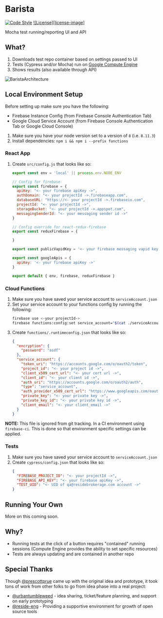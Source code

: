 # Barista

[![Code Style][code-style-image]][code-style-url]
[![License][license-image]][license-url]

Mocha test running/reporting UI and API

## What?
1. Downloads test repo container based on settings passed to UI
1. Tests (Cypress and/or Mocha) run on [Google Compute Engine][compute-engine-url]
1. Shows results (also available through API)

![BaristaArchitecture](https://user-images.githubusercontent.com/2992224/41957582-492d69ac-799c-11e8-87e2-e83547422a7a.png)

## Local Environment Setup
Before setting up make sure you have the following:
* Firebase Instance Config (from Firebase Console Authentication Tab)
* Google Cloud Service Account (from Firebase Console Authentication Tab or Google Cloud Console)


1. Make sure you have your node version set to a version of `8` (i.e. `8.11.3`)
1. Install dependencies: `npm i && npm i --prefix functions`

### React App
1. Create `src/config.js` that looks like so:
    ```js
    export const env = 'local' || process.env.NODE_ENV

    // Config for firebase
    export const firebase = {
      apiKey: "<- your firebase apiKey ->",
      authDomain: "<- your projectId ->.firebaseapp.com",
      databaseURL: "https://<- your projectId ->.firebaseio.com",
      projectId: "<- your projectId ->",
      storageBucket: "<- your projectId ->.appspot.com",
      messagingSenderId: "<- your messaging sender id ->"
    }

    // Config override for react-redux-firebase
    export const reduxFirebase = {

    }

    export const publicVapidKey = '<- your firebase messaging vapid key ->'

    export const googleApis = {
      apiKey: '<- your firebase apiKey ->'
    }

    export default { env, firebase, reduxFirebase }
    ```

### Cloud Functions
1. Make sure you have saved your service account to `serviceAccount.json`
1. Set your service account to your functions config by running the following:
    ```bash
    firebase use <-your projectId->
    firebase functions:config:set service_account="$(cat ./serviceAccount.json)" encryption.password="<- your pass ->"
    ```
1. Create `functions/.runtimeconfig.json` that looks like so:
    ```json
    {
      "encryption": {
        "password": "asdf"
      },
      "service_account": {
        "token_uri": "https://accounts.google.com/o/oauth2/token",
        "project_id": "<- your project id ->",
        "client_x509_cert_url": "<- your cert url ->",
        "client_id": "<- your client id ->",
        "auth_uri": "https://accounts.google.com/o/oauth2/auth",
        "type": "service_account",
        "auth_provider_x509_cert_url": "https://www.googleapis.com/oauth2/v1/certs",
        "private_key": "<- your private key ->",
        "private_key_id": "<- your private key id ->",
        "client_email": "<- your client_email ->"
      }
    }
    ```
**NOTE:** This file is ignored from git tracking. In a CI environment using `firebase-ci`. This is done so that environment specific settings can be applied.

### Tests
1. Make sure you have saved your service account to `serviceAccount.json`
1. Create `cypress/config.json` that looks like so:
    ```json
    {
      "FIREBASE_PROJECT_ID": "<- your projectId ->",
      "FIREBASE_API_KEY": "<- your firebase apiKey ->",
      "TEST_UID": "<- UID of qa@residebrokerage.com account ->"
    }
    ```

## Running Your Own

More on this coming soon.

## Why?
* Running tests at the click of a button requires "contained" running sessions (Compute Engine provides the ability to set specific resources)
* Tests are always updating and are contained in another repo

[license-url]: https://github.com/reside-eng/barista/blob/master/LICENSE
[code-style-image]: https://img.shields.io/badge/code%20style-standard-brightgreen.svg?style=flat-square
[code-style-url]: http://standardjs.com/
[compute-engine-url]: https://console.cloud.google.com/compute

## Special Thanks

Though [@prescottprue](https://github.com/prescottprue) came up with the original idea and prototype, it took tons of work from other folks to go from idea phase into a real project:

* [@urbantumbleweed](https://github.com/urbantumbleweed) - idea sharing, ticket/feature planning, and support on early prototyping
* [@reside-eng](https://github.com/reside-eng) - Providing a supportive environment for growth of open source tools
